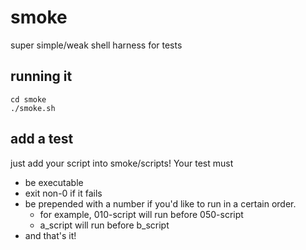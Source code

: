 # smoke

super simple/weak shell harness for tests

## running it

```
cd smoke
./smoke.sh
```

## add a test

just add your script into smoke/scripts!  Your test must

* be executable
* exit non-0 if it fails
* be prepended with a number if you'd like to run in a certain order.
  * for example, 010-script will run before 050-script
  * a_script will run before b_script
* and that's it!
